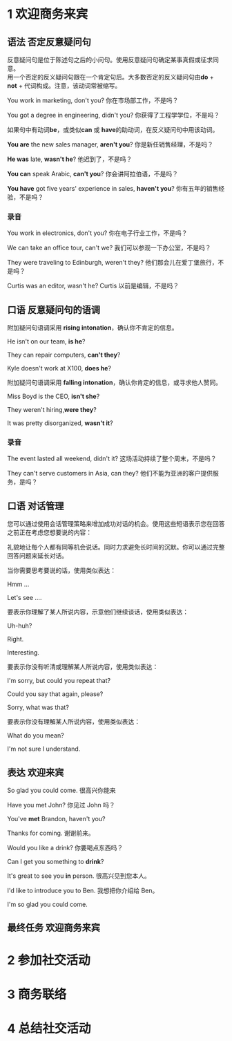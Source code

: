 # 1 欢迎商务来宾
## 语法 否定反意疑问句
反意疑问句是位于陈述句之后的小问句。使用反意疑问句确定某事真假或征求同意。  
用一个否定的反义疑问句跟在一个肯定句后。大多数否定的反义疑问句由**do** + **not** + 代词构成。注意，该动词常被缩写。
 
You work in marketing, don't you? 你在市场部工作，不是吗？

You got a degree in engineering, didn't you? 你获得了工程学学位，不是吗？

如果句中有动词**be**，或类似**can** 或 **have**的助动词，在反义疑问句中用该动词。

**You are** the new sales manager, **aren't you**? 你是新任销售经理，不是吗？

**He was** late, **wasn't he**?	他迟到了，不是吗？

**You can** speak Arabic, **can't you**? 你会讲阿拉伯语，不是吗？

**You have** got five years' experience in sales, **haven't you**? 你有五年的销售经验，不是吗？
### 录音
You work in electronics, don't you? 你在电子行业工作，不是吗？

We can take an office tour, can't we? 我们可以参观一下办公室，不是吗？

They were traveling to Edinburgh, weren't they? 他们那会儿在爱丁堡旅行，不是吗？

Curtis was an editor, wasn't he? Curtis 以前是编辑，不是吗？
## 口语 反意疑问句的语调
附加疑问句语调采用 **rising intonation**，确认你不肯定的信息。

He isn't on our team, **is he**?

They can repair computers, **can't they**?

Kyle doesn't work at X100, **does he**?

附加疑问句语调采用 **falling intonation**，确认你肯定的信息，或寻求他人赞同。

Miss Boyd is the CEO, **isn't she**?

They weren't hiring,**were they**?

It was pretty disorganized, **wasn't it**?
### 录音
The event lasted all weekend, didn't it? 这场活动持续了整个周末，不是吗？

They can't serve customers in Asia, can they? 他们不能为亚洲的客户提供服务，是吗？
## 口语 对话管理
您可以通过使用会话管理策略来增加成功对话的机会。使用这些短语表示您在回答之前正在考虑您想要说的内容：
 
礼貌地让每个人都有同等机会说话。同时力求避免长时间的沉默。你可以通过完整回答问题来延长对话。
 
当你需要思考要说的话，使用类似表达：

Hmm …

Let's see ….

要表示你理解了某人所说内容，示意他们继续谈话，使用类似表达：

Uh-huh?

Right. 

Interesting. 

要表示你没有听清或理解某人所说内容，使用类似表达：

I'm sorry, but could you repeat that? 

Could you say that again, please? 

Sorry, what was that? 

要表示你没有理解某人所说内容，使用类似表达：

What do you mean? 

I'm not sure I understand.
## 表达 欢迎来宾
So glad you could come. 很高兴你能来

Have you met John? 你见过 John 吗？

You've **met** Brandon, haven't you?

Thanks for coming. 谢谢前来。

Would you like a drink? 你要喝点东西吗？

Can I get you something to **drink**?

It's great to see you **in** person. 很高兴见到您本人。

I'd like to introduce you to Ben. 我想把你介绍给 Ben。

I'm so glad you could come.
## 最终任务 欢迎商务来宾

# 2 参加社交活动

# 3 商务联络

# 4 总结社交活动